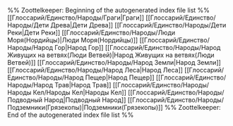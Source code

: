 %% Zoottelkeeper: Beginning of the autogenerated index file list  %%
 [[Глоссарий/Единство/Народы/Граги|Граги]]
 [[Глоссарий/Единство/Народы/Дети Древа|Дети Древа]]
 [[Глоссарий/Единство/Народы/Дети Реки|Дети Реки]]
 [[Глоссарий/Единство/Народы/Люди Моря(Нордийцы)|Люди Моря(Нордийцы)]]
 [[Глоссарий/Единство/Народы/Народ Гор|Народ Гор]]
 [[Глоссарий/Единство/Народы/Народ Живущих на ветвях(Люди Ветвей)|Народ Живущих на ветвях(Люди Ветвей)]]
 [[Глоссарий/Единство/Народы/Народ Земли|Народ Земли]]
 [[Глоссарий/Единство/Народы/Народ Леса|Народ Леса]]
 [[Глоссарий/Единство/Народы/Народ Пещер|Народ Пещер]]
 [[Глоссарий/Единство/Народы/Народ Трав|Народ Трав]]
 [[Глоссарий/Единство/Народы/Народы Кел/Народы Кел|Народы Кел]]
 [[Глоссарий/Единство/Народы/Подводный Народ|Подводный Народ]]
 [[Глоссарий/Единство/Народы/Подземники(Грязекопы)|Подземники(Грязекопы)]]
%% Zoottelkeeper: End of the autogenerated index file list  %%
